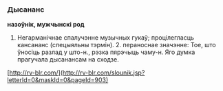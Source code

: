 ### Дысананс
**назоўнік, мужчынскі род**

1. Негарманічнае спалучэнне музычных гукаў; процілегласць кансананс (спецыяльны тэрмін). 2. пераноснае значэнне: Тое, што ўносіць разлад у што-н., рэзка пярэчыць чаму-н. Яго думка прагучала дысанансам на сходзе.

<a rel="author">[http://rv-blr.com/](http://rv-blr.com/slounik.jsp?letterId=0&maskId=0&pageId=903)</a>
